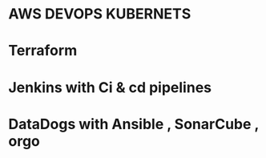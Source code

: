 # AWS DEVOPS KUBERNETS
# Terraform
# Jenkins with Ci & cd pipelines
# DataDogs with Ansible , SonarCube , orgo
